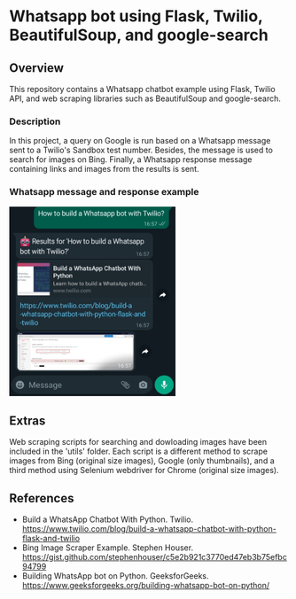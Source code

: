 # Whatsapp bot using Flask, Twilio, BeautifulSoup, and google-search

## Overview

This repository contains a Whatsapp chatbot example using Flask, Twilio API, and web scraping libraries such as BeautifulSoup and google-search.

### Description

In this project, a query on Google is run based on a Whatsapp message sent to a Twilio's Sandbox test number. Besides, the message is used to search for images on Bing. Finally, a Whatsapp response message containing links and images from the results is sent.

### Whatsapp message and response example

[<img src="example.jpg" width="300"/>](example.jpg)


## Extras

Web scraping scripts for searching and dowloading images have been included in the 'utils' folder. Each script is a different method to scrape images from Bing (original size images), Google (only thumbnails), and a third method using Selenium webdriver for Chrome (original size images).

## References

- Build a WhatsApp Chatbot With Python. Twilio. https://www.twilio.com/blog/build-a-whatsapp-chatbot-with-python-flask-and-twilio
- Bing Image Scraper Example. Stephen Houser. https://gist.github.com/stephenhouser/c5e2b921c3770ed47eb3b75efbc94799
- Building WhatsApp bot on Python. GeeksforGeeks. https://www.geeksforgeeks.org/building-whatsapp-bot-on-python/
